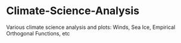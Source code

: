 # Climate-Science-Analysis
Various climate science analysis and plots: Winds, Sea Ice, Empirical Orthogonal Functions, etc
